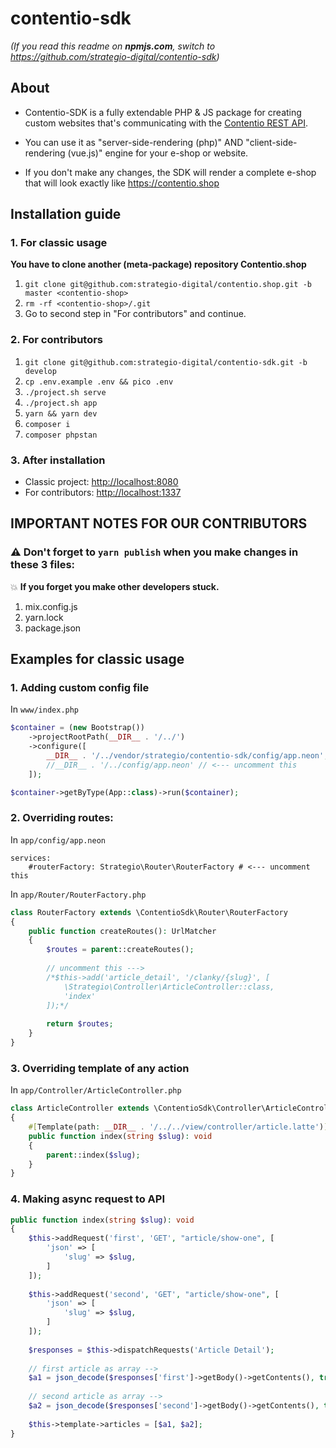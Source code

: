 # contentio-sdk

_(If you read this readme on **npmjs.com**, switch to https://github.com/strategio-digital/contentio-sdk)_

## About
- Contentio-SDK is a fully extendable PHP & JS package for creating custom websites that's communicating with the
[Contentio REST API](https://github.com/strategio-digital/contentio.app).

- You can use it as "server-side-rendering (php)" AND "client-side-rendering (vue.js)" engine for your e-shop or website.

- If you don't make any changes, the SDK will render a complete e-shop that will look exactly like https://contentio.shop

## Installation guide

### 1. For classic usage
**You have to clone another (meta-package) repository Contentio.shop**

1. `git clone git@github.com:strategio-digital/contentio.shop.git -b master <contentio-shop>`
2. `rm -rf <contentio-shop>/.git`
3. Go to second step in "For contributors" and continue.

### 2. For contributors
1. `git clone git@github.com:strategio-digital/contentio-sdk.git -b develop`
2. `cp .env.example .env && pico .env`
3. `./project.sh serve`
4. `./project.sh app`
5. `yarn && yarn dev`
6. `composer i`
7. `composer phpstan`

### 3. After installation
- Classic project: [http://localhost:8080](http://localhost:8080)
- For contributors: [http://localhost:1337](http://localhost:1337)

## IMPORTANT NOTES FOR OUR CONTRIBUTORS

### ⚠️ Don't forget to `yarn publish` when you make changes in these 3 files:
💥 **If you forget you make other developers stuck.**
1. mix.config.js
2. yarn.lock
3. package.json


## Examples for classic usage

### 1. Adding custom config file
In `www/index.php`
```php
$container = (new Bootstrap())
    ->projectRootPath(__DIR__ . '/../')
    ->configure([
        __DIR__ . '/../vendor/strategio/contentio-sdk/config/app.neon',
        //__DIR__ . '/../config/app.neon' // <--- uncomment this
    ]);

$container->getByType(App::class)->run($container);
```

### 2. Overriding routes:

In `app/config/app.neon`
```neon
services:
    #routerFactory: Strategio\Router\RouterFactory # <--- uncomment this
```

In `app/Router/RouterFactory.php`
```php
class RouterFactory extends \ContentioSdk\Router\RouterFactory
{
    public function createRoutes(): UrlMatcher
    {
        $routes = parent::createRoutes();
       
        // uncomment this --->
        /*$this->add('article_detail', '/clanky/{slug}', [
            \Strategio\Controller\ArticleController::class, 
            'index'
        ]);*/ 
        
        return $routes;
    }
}
```

### 3. Overriding template of any action
In `app/Controller/ArticleController.php`
```php
class ArticleController extends \ContentioSdk\Controller\ArticleController
{
    #[Template(path: __DIR__ . '/../../view/controller/article.latte')]
    public function index(string $slug): void
    {
        parent::index($slug);
    }
}
```

### 4. Making async request to API
```php
public function index(string $slug): void
{
    $this->addRequest('first', 'GET', "article/show-one", [
        'json' => [
            'slug' => $slug,
        ]
    ]);
    
    $this->addRequest('second', 'GET', "article/show-one", [
        'json' => [
            'slug' => $slug,
        ]
    ]);
    
    $responses = $this->dispatchRequests('Article Detail');
    
    // first article as array -->
    $a1 = json_decode($responses['first']->getBody()->getContents(), true);
    
    // second article as array -->
    $a2 = json_decode($responses['second']->getBody()->getContents(), true);
    
    $this->template->articles = [$a1, $a2];
}
```